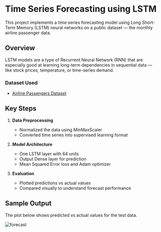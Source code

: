 # Time Series Forecasting using LSTM

This project implements a time series forecasting model using Long Short-Term Memory (LSTM) neural networks on a public dataset — the monthly airline passenger data.

## Overview

LSTM models are a type of Recurrent Neural Network (RNN) that are especially good at learning long-term dependencies in sequential data — like stock prices, temperature, or time-series demand.

### Dataset Used
- [Airline Passengers Dataset](https://raw.githubusercontent.com/jbrownlee/Datasets/master/airline-passengers.csv)


## Key Steps

1. **Data Preprocessing**  
   - Normalized the data using MinMaxScaler  
   - Converted time series into supervised learning format

2. **Model Architecture**  
   - One LSTM layer with 64 units  
   - Output Dense layer for prediction  
   - Mean Squared Error loss and Adam optimizer

3. **Evaluation**  
   - Plotted predictions vs actual values  
   - Compared visually to understand forecast performance

## Sample Output

The plot below shows predicted vs actual values for the test data.

![forecast](https://github.com/user-attachments/assets/b9b8f38c-1d0e-413f-a0ef-3f125b0f14aa)
